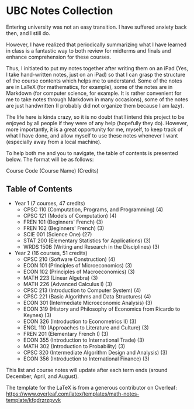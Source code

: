 # UBC Notes Collection

Entering university was not an easy transition. I have suffered anxiety back then, and I still do.

However, I have realized that periodically summarizing what I have learned in class is a fantastic way to both review for midterms and finals and enhance comprehension for these courses.

Thus, I initiated to put my notes together after writing them on an iPad (Yes, I take hand-written notes, just on an iPad) so that I can grasp the structure of the course contents which helps me to understand. Some of the notes are in LaTeX (for mathematics, for example), some of the notes are in Markdown (for computer science, for example. It is rather convenient for me to take notes through Markdown in many occasions), some of the notes are just handwritten (I probably did not organize them because I am lazy).

The life here is kinda crazy, so it is no doubt that I intend this project to be enjoyed by all people if they were of any help (hopefully they do). However, more importantly, it is a great opportunity for me, myself, to keep track of what I have done, and allow myself to use these notes whenever I want (especially away from a local machine).

To help both me and you to navigate, the table of contents is presented below. The format will be as follows:

Course Code (Course Name) (Credits)

## Table of Contents
- Year 1 (7 courses, 47 credits)
    - CPSC 110 (Computation, Programs, and Programming) (4)
    - CPSC 121 (Models of Computation) (4)
    - FREN 101 (Beginners' French) (3)
    - FREN 102 (Beginners' French) (3)
    - SCIE 001 (Science One) (27)
    - STAT 200 (Elementary Statistics for Applications) (3)
    - WRDS 150B (Writing and Research in the Disciplines) (3)
- Year 2 (16 courses, 51 credits)
    - CPSC 210 (Software Construction) (4)
    - ECON 101 (Principles of Microeconomics) (3)
    - ECON 102 (Principles of Macroeconomics) (3)
    - MATH 223 (Linear Algebra) (3)
    - MATH 226 (Advanced Calculus I) (3)
    - CPSC 213 (Introduction to Computer System) (4)
    - CPSC 221 (Basic Algorithms and Data Structures) (4)
    - ECON 301 (Intermediate Microeconomic Analysis) (3)
    - ECON 319 (History and Philosophy of Economics from Ricardo to Keynes) (3)
    - ECON 326 (Introduction to Econometrics II) (3)
    - ENGL 110 (Approaches to Literature and Culture) (3)
    - FREN 201 (Elementary French I) (3)
    - ECON 355 (Introduction to International Trade) (3)
    - MATH 302 (Introduction to Probability) (3)
    - CPSC 320 (Intermediate Algorithm Design and Analysis) (3)
    - ECON 356 (Introduction to International Finance) (3)

This list and course notes will update after each term ends (around December, April, and August).

The template for the LaTeX is from a generous contributor on Overleaf: https://www.overleaf.com/latex/templates/math-notes-template/kfqdrzrzpvvk